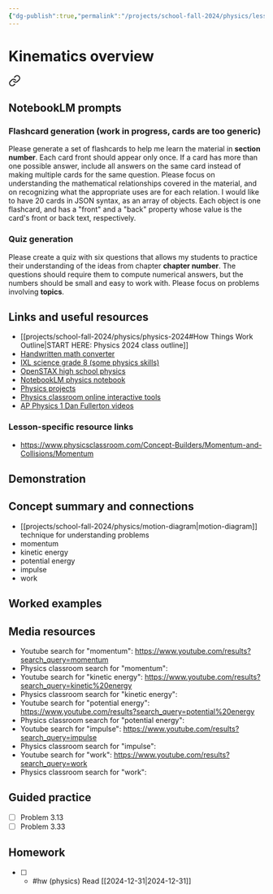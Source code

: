 ```yaml
---
{"dg-publish":true,"permalink":"/projects/school-fall-2024/physics/lessons/kinematic-overview/"}
---
```



#  Kinematics overview


<div class="transclusion internal-embed is-loaded"><a class="markdown-embed-link" href="/projects/school-fall-2024/physics/physics-2024/#notebook-lm-prompts" aria-label="Open link"><svg xmlns="http://www.w3.org/2000/svg" width="24" height="24" viewBox="0 0 24 24" fill="none" stroke="currentColor" stroke-width="2" stroke-linecap="round" stroke-linejoin="round" class="svg-icon lucide-link"><path d="M10 13a5 5 0 0 0 7.54.54l3-3a5 5 0 0 0-7.07-7.07l-1.72 1.71"></path><path d="M14 11a5 5 0 0 0-7.54-.54l-3 3a5 5 0 0 0 7.07 7.07l1.71-1.71"></path></svg></a><div class="markdown-embed">



## NotebookLM prompts

### Flashcard generation (work in progress, cards are too generic)

Please generate a set of flashcards to help me learn the material in **section number**. Each card front should appear only once. If a card has more than one possible answer, include all answers on the same card instead of making multiple cards for the same question. Please focus on understanding the mathematical relationships covered in the material, and on recognizing what the appropriate uses are for each relation. I would like to have 20 cards in JSON syntax, as an array of objects. Each object is one flashcard, and has a "front" and a "back" property whose value is the card's front or back text, respectively.

### Quiz generation

Please create a quiz with six questions that allows my students to practice their understanding of the ideas from chapter **chapter number**. The questions should require them to compute numerical answers, but the numbers should be small and easy to work with. Please focus on problems involving **topics**.



</div></div>


## Links and useful resources 

- [[projects/school-fall-2024/physics/physics-2024#How Things Work Outline\|START HERE: Physics 2024 class outline]]
- [Handwritten math converter](https://webdemo.myscript.com/views/math/index.html#)
- [IXL science grade 8 (some physics skills)](https://www.ixl.com/science/grade-8)
- [OpenSTAX high school physics](https://openstax.org/books/physics/pages/1-introduction)
- [NotebookLM physics notebook](https://notebooklm.google.com/notebook/94fe29f5-cebb-4621-9e03-d20110b7a978)
- [Physics projects](https://www.sciencebuddies.org/science-fair-projects/science-projects/physics/high-school)
- [Physics classroom online interactive tools](https://www.physicsclassroom.com)
- [AP Physics 1 Dan Fullerton videos](https://www.youtube.com/playlist?list=PLd2HWlWc-MsysWuL9ksneEM8cl5bk3bHH)


### Lesson-specific resource links

- https://www.physicsclassroom.com/Concept-Builders/Momentum-and-Collisions/Momentum 


## Demonstration


## Concept summary and connections


- [[projects/school-fall-2024/physics/motion-diagram\|motion-diagram]] technique for understanding problems
- momentum 
- kinetic energy 
- potential energy 
- impulse 
- work 

## Worked examples



## Media resources

- Youtube search for "momentum": https://www.youtube.com/results?search_query=momentum 
- Physics classroom search for "momentum": 
- Youtube search for "kinetic energy": https://www.youtube.com/results?search_query=kinetic%20energy 
- Physics classroom search for "kinetic energy": 
- Youtube search for "potential energy": https://www.youtube.com/results?search_query=potential%20energy 
- Physics classroom search for "potential energy": 
- Youtube search for "impulse": https://www.youtube.com/results?search_query=impulse 
- Physics classroom search for "impulse": 
- Youtube search for "work": https://www.youtube.com/results?search_query=work 
- Physics classroom search for "work": 

## Guided practice


- [ ] Problem 3.13  
- [ ] Problem 3.33  

## Homework


- [ ] - #hw (physics) Read [[2024-12-31\|2024-12-31]] 
